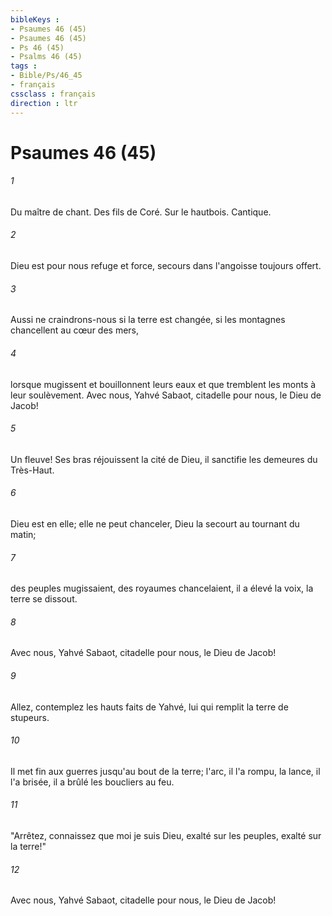 ```yaml
---
bibleKeys : 
- Psaumes 46 (45)
- Psaumes 46 (45)
- Ps 46 (45)
- Psalms 46 (45)
tags : 
- Bible/Ps/46_45
- français
cssclass : français
direction : ltr
---
```


# Psaumes 46 (45)

###### 1
Du maître de chant. Des fils de Coré. Sur le hautbois. Cantique.
###### 2
Dieu est pour nous refuge et force, secours dans l'angoisse toujours offert.
###### 3
Aussi ne craindrons-nous si la terre est changée, si les montagnes chancellent au cœur des mers,
###### 4
lorsque mugissent et bouillonnent leurs eaux et que tremblent les monts à leur soulèvement. Avec nous, Yahvé Sabaot, citadelle pour nous, le Dieu de Jacob! 
###### 5
Un fleuve! Ses bras réjouissent la cité de Dieu, il sanctifie les demeures du Très-Haut.
###### 6
Dieu est en elle; elle ne peut chanceler, Dieu la secourt au tournant du matin;
###### 7
des peuples mugissaient, des royaumes chancelaient, il a élevé la voix, la terre se dissout.
###### 8
Avec nous, Yahvé Sabaot, citadelle pour nous, le Dieu de Jacob!
###### 9
Allez, contemplez les hauts faits de Yahvé, lui qui remplit la terre de stupeurs.
###### 10
Il met fin aux guerres jusqu'au bout de la terre; l'arc, il l'a rompu, la lance, il l'a brisée, il a brûlé les boucliers au feu.
###### 11
"Arrêtez, connaissez que moi je suis Dieu, exalté sur les peuples, exalté sur la terre!"
###### 12
Avec nous, Yahvé Sabaot, citadelle pour nous, le Dieu de Jacob!
